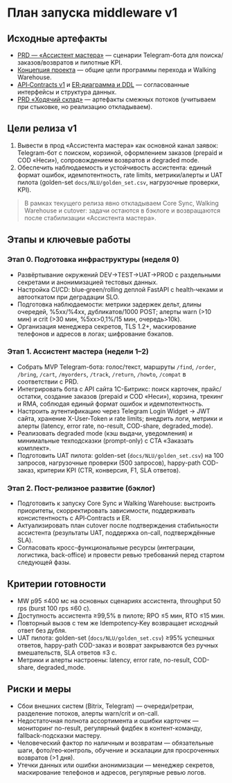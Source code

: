 # План запуска middleware v1

## Исходные артефакты
- [PRD — «Ассистент мастера»](PRD%20—%20«Ассистент%20мастера».md) — сценарии Telegram-бота для поиска/заказов/возвратов и пилотные KPI.
- [Концепция проекта](Концепция%20проекта.md) — общие цели программы перехода и Walking Warehouse.
- [API‑Contracts v1](API‑Contracts.md) и [ER‑диаграмма и DDL](ER‑диаграмма%20и%20DDL.md) — согласованные интерфейсы и структура данных.
- [PRD «Ходячий склад»](PRD%20Ходячий%20склад.md) — артефакты смежных потоков (учитываем при стыковке, но реализацию откладываем).

## Цели релиза v1
1. Вывести в прод «Ассистента мастера» как основной канал заявок: Telegram-бот с поиском, корзиной, оформлением заказов (prepaid и COD «Неси»), сопровождением возвратов и degraded mode.
2. Обеспечить наблюдаемость и устойчивость ассистента: единый формат ошибок, идемпотентность, rate limits, метрики/алерты и UAT пилота (golden-set `docs/NLU/golden_set.csv`, нагрузочные проверки, KPI).

> В рамках текущего релиза явно откладываем Core Sync, Walking Warehouse и cutover: задачи остаются в бэклоге и возвращаются после стабилизации «Ассистента мастера».

## Этапы и ключевые работы
### Этап 0. Подготовка инфраструктуры (неделя 0)
- Развёртывание окружений DEV→TEST→UAT→PROD с раздельными секретами и анонимизацией тестовых данных.
- Настройка CI/CD: blue‑green/rolling деплой FastAPI с health‑чеками и автооткатом при деградации SLO.
- Подготовка наблюдаемости: метрики задержек дельт, длины очередей, %5xx/%4xx, дубликатов/1000 POST; алерты warn (>10 мин) и crit (>30 мин, %5xx>0,1%/15 мин, очередь>10k).
- Организация менеджера секретов, TLS 1.2+, маскирование телефонов и адресов в логах; шифрование бэкапов.

### Этап 1. Ассистент мастера (недели 1–2)
- Собрать MVP Telegram-бота: голос/текст, маршруты `/find`, `/order`, `/bring`, `/cart`, `/myorders`, `/track`, `/return`, `/howto`, `/compat` в соответствии с PRD.
- Интегрировать бота с API сайта 1С-Битрикс: поиск карточек, прайс/остатки, создание заказов (prepaid и COD «Неси»), корзина, трекинг и RMA, соблюдая единый формат ошибок и идемпотентность.
- Настроить аутентификацию через Telegram Login Widget → JWT сайта, хранение X-User-Token и rate limits; внедрить логи, метрики и алерты (latency, error rate, no-result, COD-share, degraded_mode).
- Реализовать degraded mode (кэш выдачи, уведомления) и минимальные техподсказки (prompt-only) с CTA «Заказать комплект».
- Подготовить UAT пилота: golden-set (`docs/NLU/golden_set.csv`) на 100 запросов, нагрузочные проверки (500 запросов), happy-path COD-заказ, критерии KPI (CTR, конверсия, F1, SLA ответов).

### Этап 2. Пост-релизное развитие (бэклог)
- Подготовить к запуску Core Sync и Walking Warehouse: выстроить приоритеты, скорректировать зависимости, поддерживать консистентность с API‑Contracts и ER.
- Актуализировать план cutover после подтверждения стабильности ассистента (результаты UAT, поддержка on-call, подтверждённые SLA).
- Согласовать кросс-функциональные ресурсы (интеграции, логистика, back-office) и провести ревью требований перед стартом следующей фазы.

## Критерии готовности
- MW p95 ≤400 мс на основных сценариях ассистента, throughput 50 rps (burst 100 rps ≤60 с).
- Доступность ассистента ≥99,5% в пилоте; RPO ≤5 мин, RTO ≤15 мин.
- Повторный вызов с тем же Idempotency‑Key возвращает исходный ответ без дубля.
- UAT пилота: golden-set (`docs/NLU/golden_set.csv`) ≥95% успешных ответов, happy-path COD-заказ и возврат закрываются без ручных вмешательств, SLA ответов ≤3 с.
- Метрики и алерты настроены: latency, error rate, no-result, COD-share, degraded_mode.

## Риски и меры
- Сбои внешних систем (Bitrix, Telegram) — очереди/ретраи, разделение потоков, алерты warn/crit и on-call.
- Недостаточная полнота ассортимента и ошибки карточек — мониторинг no-result, регулярный фидбек в контент-команду, fallback-подсказки мастеру.
- Человеческий фактор по наличным и возвратам — обязательные шаги, фото/гео‑контроль, обучение и эскалации для просроченных возвратов (>1 дня).
- Утечки данных или ошибки анонимизации — менеджер секретов, маскирование телефонов и адресов, регулярные ревью логов.
